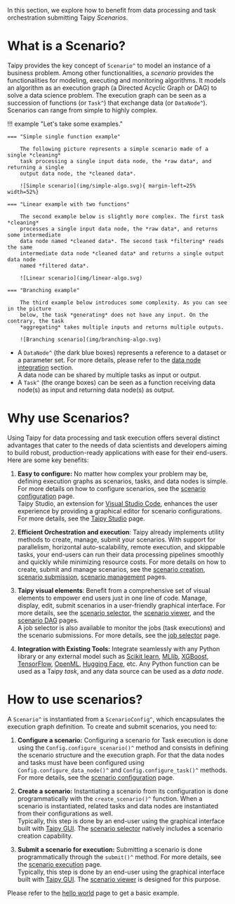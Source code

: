 In this section, we explore how to benefit from data processing and task orchestration
submitting Taipy *Scenarios*.

# What is a Scenario?

Taipy provides the key concept of `Scenario^` to model an instance of a
business problem. Among other functionalities, a *scenario* provides the
functionalities for modeling, executing and monitoring algorithms. It models an
algorithm as an execution graph (a Directed Acyclic Graph or DAG) to solve
a data science problem. The execution graph can be seen as a succession of functions
(or `Task^`) that exchange data (or `DataNode^`). Scenarios can range from simple to
highly complex.

!!! example "Let's take some examples."

    === "Simple single function example"

        The following picture represents a simple scenario made of a single *cleaning*
        task processing a single input data node, the *raw data*, and returning a single
        output data node, the *cleaned data*.

        ![Simple scenario](img/simple-algo.svg){ margin-left=25% width=52%}

    === "Linear example with two functions"

        The second example below is slightly more complex. The first task *cleaning*
        processes a single input data node, the *raw data*, and returns some intermediate
        data node named *cleaned data*. The second task *filtering* reads the same
        intermediate data node *cleaned data* and returns a single output data node
        named *filtered data*.

        ![Linear scenario](img/linear-algo.svg)

    === "Branching example"

        The third example below introduces some complexity. As you can see in the picture
        below, the task *generating* does not have any input. On the contrary, the task
        *aggregating* takes multiple inputs and returns multiple outputs.

        ![Branching scenario](img/branching-algo.svg)

- A `DataNode^` (the dark blue boxes) represents a reference to a dataset or a parameter
    set. For more details, please refer to the [data node integration](../data-integration/index.md)
    section.<br/>
    A data node can be shared by multiple tasks as input or output.
- A `Task^` (the orange boxes) can be seen as a function receiving data node(s) as input
    and returning data node(s) as output.

# Why use Scenarios?

Using Taipy for data processing and task execution  offers several distinct advantages
that cater to the needs of data scientists and developers aiming to build robust,
production-ready applications with ease for their end-users. Here are some key benefits:

1. **Easy to configure:**
    No matter how complex your problem may be, defining execution graphs as scenarios, tasks,
    and data nodes is simple. For more details on how to configure scenarios, see the
    [scenario configuration](scenario-config.md) page. <br>
    Taipy Studio, an extension for [Visual Studio Code](https://code.visualstudio.com/),
    enhances the user experience by providing a graphical editor for scenario configurations.
    For more details, see the [Taipy Studio](../../studio/index.md) page.

2. **Efficient Orchestration and execution**:
    Taipy already implements utility methods to create, manage, submit your scenarios.
    With support for parallelism, horizontal auto-scalability, remote execution, and skippable
    tasks, your end-users can run their data processing pipelines smoothly and quickly while
    minimizing resource costs. For more details on how to create, submit and manage scenarios,
    see the [scenario creation](scenario-creation.md), [scenario submission](scenario-execution.md),
    [scenario management](../sdm/scenario/index.md) pages.

3. **Taipy visual elements**:
    Benefit from a comprehensive set of visual elements to empower end users just in one line
    of code. Manage, display, edit, submit scenarios in a user-friendly graphical interface.
    For more details, see the [scenario selector](../sdm/scenario/scenario-selector.md),
    the [scenario viewer](../sdm/scenario/scenario-viewer.md), and the [scenario DAG](../sdm/scenario/scenario-dag.md)
    pages.<br>
    A job selector is also available to monitor the jobs (task executions) and the scenario
    submissions. For more details, see the [job selector](../sdm/job/job-selector.md) page.

4.  **Integration with Existing Tools:**
    Integrate seamlessly with any Python library or any external model such as
    [Scikit learn](https://scikit-learn.org/),
    [MLlib](https://spark.apache.org/docs/latest/ml-guide.html),
    [XGBoost](https://xgboost.readthedocs.io/en/stable/),
    [TensorFlow](https://www.tensorflow.org/),
    [OpenML](https://www.openml.org/), [Hugging Face](https://huggingface.co/), etc.
    Any Python function can be used as a Taipy *task*, and any data source can be used as
    a *data node*.

# How to use scenarios?

A `Scenario^` is instantiated from a `ScenarioConfig^`, which encapsulates the execution graph
definition. To create and submit scenarios, you need to:

1. **Configure a scenario:**
    Configuring a scenario for Task execution is done using the `Config.configure_scenario()^`
    method and consists in defining the scenario structure and the execution graph. For that
    the data nodes and tasks must have been configured using `Config.configure_data_node()^`
    and `Config.configure_task()^` methods.
    For more details, see the [scenario configuration](scenario-config.md) page.

2. **Create a scenario:**
    Instantiating a scenario from its configuration is done programmatically with the
    `create_scenario()^` function. When a scenario is instantiated, related tasks and data nodes
    are instantiated from their configurations as well.<br>
    Typically, this step is done by an end-user using the graphical interface built with
    [Taipy GUI](../../gui/index.md). The [scenario selector](viselemts/scenario_selector.md)
    natively includes a scenario creation capability.

3. **Submit a scenario for execution:**
    Submitting a scenario is done programmatically through the `submit()^` method.
    For more details, see the [scenario execution](scenario-execution.md) page.<br>
    Typically, this step is done by an end-user using the graphical interface built with
    [Taipy GUI](../../gui/index.md). The [scenario viewer](viselemts/scenario.md) is
    designed for this purpose.

Please refer to the [hello world](hello-world.md) page to get a basic example.
